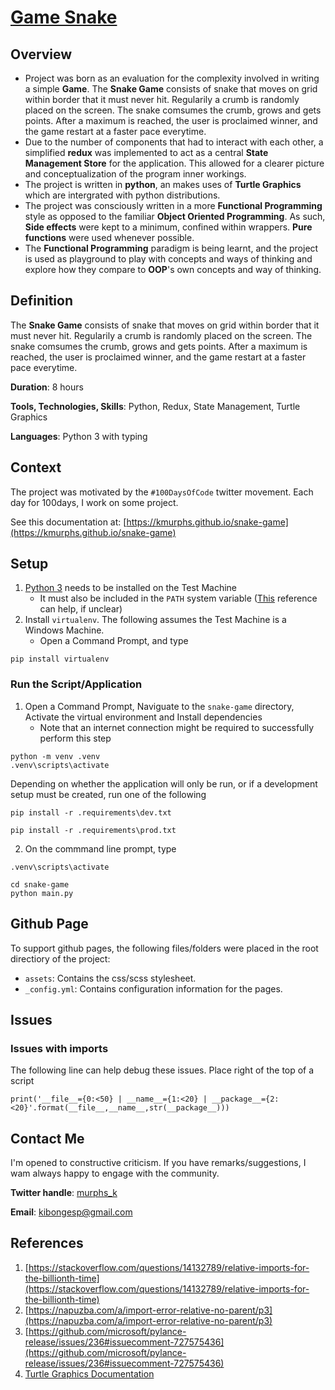 # [Game Snake](https://github.com/KMurphs/snake-game.git)



## Overview

-  Project was born as an evaluation for the complexity involved in writing a simple **Game**. The **Snake Game** consists of snake that moves on grid within border that it must never hit. Regularily a crumb is randomly placed on the screen. The snake comsumes the crumb, grows and gets points. After a maximum is reached, the user is proclaimed winner, and the game restart at a faster pace everytime.
-  Due to the number of components that had to interact with each other, a simplified **redux** was implemented to act as a central **State Management Store** for the application. This allowed for a clearer picture and conceptualization of the program inner workings.
-  The project is written in **python**, an makes uses of **Turtle Graphics** which are intergrated with python distributions.
-  The project was consciously written in a more **Functional Programming** style as opposed to the familiar **Object Oriented Programming**. As such, **Side effects** were kept to a minimum, confined within wrappers. **Pure functions** were used whenever possible. 
-  The **Functional Programming** paradigm is being learnt, and the project is used as playground to play with concepts and ways of thinking and explore how they compare to **OOP**'s own concepts and way of thinking.



## Definition

The **Snake Game** consists of snake that moves on grid within border that it must never hit. Regularily a crumb is randomly placed on the screen. The snake comsumes the crumb, grows and gets points. After a maximum is reached, the user is proclaimed winner, and the game restart at a faster pace everytime.

**Duration**: 8 hours 

**Tools, Technologies, Skills**: Python, Redux, State Management, Turtle Graphics

**Languages**: Python 3 with typing



## Context

The project was motivated by the ``#100DaysOfCode`` twitter movement. Each day for 100days, I work on some project.  

See this documentation at: [https://kmurphs.github.io/snake-game](https://kmurphs.github.io/snake-game)


## Setup
1. [Python 3](https://www.python.org/downloads/) needs to be installed on the Test Machine
    - It must also be included in the ``PATH`` system variable ([This](https://phoenixnap.com/kb/how-to-install-python-3-windows) reference can help, if unclear) 
2. Install ``virtualenv``. The following assumes the Test Machine is a Windows Machine.
    - Open a Command Prompt, and type 
```
pip install virtualenv
```




### Run the Script/Application


1. Open a Command Prompt, Naviguate to the ``snake-game`` directory, Activate the virtual environment and Install dependencies
    - Note that an internet connection might be required to successfully perform this step
```
python -m venv .venv
.venv\scripts\activate
```

Depending on whether the application will only be run, or if a development setup must be created, run one of the following
```
pip install -r .requirements\dev.txt

pip install -r .requirements\prod.txt
```

2. On the commmand line prompt, type 
```
.venv\scripts\activate

cd snake-game
python main.py
```

## Github Page

To support github pages, the following files/folders were placed in the root directiory of the project:
- ``assets``: Contains the css/scss stylesheet.
- ``_config.yml``: Contains configuration information for the pages.

## Issues

### Issues with imports

The following line can help debug these issues.
Place right of the top of a script

```
print('__file__={0:<50} | __name__={1:<20} | __package__={2:<20}'.format(__file__,__name__,str(__package__)))
```

## Contact Me

I'm opened to constructive criticism. If you have remarks/suggestions, I wam always happy to engage with the community.

**Twitter handle**: [murphs_k](https://twitter.com/@murphs_k)

**Email**: [kibongesp@gmail.com](mailto:kibongesp@gmail.com?subject=[GitHub])


## References

1. [https://stackoverflow.com/questions/14132789/relative-imports-for-the-billionth-time](https://stackoverflow.com/questions/14132789/relative-imports-for-the-billionth-time)
1. [https://napuzba.com/a/import-error-relative-no-parent/p3](https://napuzba.com/a/import-error-relative-no-parent/p3)
1. [https://github.com/microsoft/pylance-release/issues/236#issuecomment-727575436](https://github.com/microsoft/pylance-release/issues/236#issuecomment-727575436)
2. [Turtle Graphics Documentation](https://docs.python.org/3/library/turtle.html#turtle.done)

